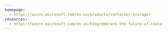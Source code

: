 ```yaml
---
homepage:
  - https://azure.microsoft.com/en-us/products/container-storage/
resources:
  - https://azure.microsoft.com/en-us/blog/embrace-the-future-of-container-native-storage-with-azure-container-storage/
---
```


